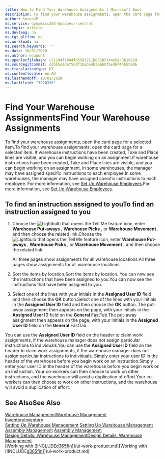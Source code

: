 ```yaml
---
title: How to Find Your Warehouse Assignments | Microsoft Docs
description: To find your warehouse assignments, open the card page for a selected item. If warehouse instructions have been created, Take and Place lines are visible, and you can begin working on an assignment. In some warehouses, the manager may have assigned specific instructions to each employee.
author: SorenGP
ms.service: dynamics365-business-central
ms.topic: article
ms.devlang: na
ms.tgt_pltfrm: na
ms.workload: na
ms.search.keywords: ''
ms.date: 10/01/2020
ms.author: edupont
ms.openlocfilehash: c71184f1894fb5503211b87595744e52c361862d
ms.sourcegitcommit: ddbb5cede750df1baba4b3eab8fbed6744b5b9d6
ms.translationtype: HT
ms.contentlocale: en-AU
ms.lasthandoff: 10/01/2020
ms.locfileid: "3920330"
---
```

# <a name="find-your-warehouse-assignments"></a><span data-ttu-id="a5c4d-105">Find Your Warehouse Assignments</span><span class="sxs-lookup"><span data-stu-id="a5c4d-105">Find Your Warehouse Assignments</span></span>
<span data-ttu-id="a5c4d-106">To find your warehouse assignments, open the card page for a selected item.</span><span class="sxs-lookup"><span data-stu-id="a5c4d-106">To find your warehouse assignments, open the card page for a selected item.</span></span> <span data-ttu-id="a5c4d-107">If warehouse instructions have been created, Take and Place lines are visible, and you can begin working on an assignment.</span><span class="sxs-lookup"><span data-stu-id="a5c4d-107">If warehouse instructions have been created, Take and Place lines are visible, and you can begin working on an assignment.</span></span> <span data-ttu-id="a5c4d-108">In some warehouses, the manager may have assigned specific instructions to each employee.</span><span class="sxs-lookup"><span data-stu-id="a5c4d-108">In some warehouses, the manager may have assigned specific instructions to each employee.</span></span> <span data-ttu-id="a5c4d-109">For more information, see [Set Up Warehouse Employees](warehouse-how-to-set-up-warehouse-employees.md).</span><span class="sxs-lookup"><span data-stu-id="a5c4d-109">For more information, see [Set Up Warehouse Employees](warehouse-how-to-set-up-warehouse-employees.md).</span></span>

## <a name="to-find-an-instruction-assigned-to-you"></a><span data-ttu-id="a5c4d-110">To find an instruction assigned to you</span><span class="sxs-lookup"><span data-stu-id="a5c4d-110">To find an instruction assigned to you</span></span>  
1.  <span data-ttu-id="a5c4d-111">Choose the ![Lightbulb that opens the Tell Me feature](media/ui-search/search_small.png "Tell me what you want to do") icon, enter **Warehouse Put-aways** , **Warehouse Picks** , or **Warehouse Movement** , and then choose the related link.</span><span class="sxs-lookup"><span data-stu-id="a5c4d-111">Choose the ![Lightbulb that opens the Tell Me feature](media/ui-search/search_small.png "Tell me what you want to do") icon, enter **Warehouse Put-aways** , **Warehouse Picks** , or **Warehouse Movement** , and then choose the related link.</span></span>

    <span data-ttu-id="a5c4d-112">All three pages show assignments for all warehouse locations.</span><span class="sxs-lookup"><span data-stu-id="a5c4d-112">All three pages show assignments for all warehouse locations.</span></span>  

2. <span data-ttu-id="a5c4d-113">Sort the items by location.</span><span class="sxs-lookup"><span data-stu-id="a5c4d-113">Sort the items by location.</span></span> <span data-ttu-id="a5c4d-114">You can now see the instructions that have been assigned to you.</span><span class="sxs-lookup"><span data-stu-id="a5c4d-114">You can now see the instructions that have been assigned to you.</span></span>  
3. <span data-ttu-id="a5c4d-115">Select one of the lines with your initials in the **Assigned User ID** field and then choose the **OK** button.</span><span class="sxs-lookup"><span data-stu-id="a5c4d-115">Select one of the lines with your initials in the **Assigned User ID** field and then choose the **OK** button.</span></span> <span data-ttu-id="a5c4d-116">The put-away assignment then appears on the page, with your initials in the **Assigned User ID** field on the **General** FastTab.</span><span class="sxs-lookup"><span data-stu-id="a5c4d-116">The put-away assignment then appears on the page, with your initials in the **Assigned User ID** field on the **General** FastTab.</span></span>  

<span data-ttu-id="a5c4d-117">You can use the **Assigned User ID** field on the header to claim work assignments, if the warehouse manager does not assign particular instructions to individuals.</span><span class="sxs-lookup"><span data-stu-id="a5c4d-117">You can use the **Assigned User ID** field on the header to claim work assignments, if the warehouse manager does not assign particular instructions to individuals.</span></span> <span data-ttu-id="a5c4d-118">Simply enter your user ID in the header of the warehouse before you begin work on an instruction.</span><span class="sxs-lookup"><span data-stu-id="a5c4d-118">Simply enter your user ID in the header of the warehouse before you begin work on an instruction.</span></span> <span data-ttu-id="a5c4d-119">Your co-workers can then choose to work on other instructions, and the warehouse will avoid a duplication of effort.</span><span class="sxs-lookup"><span data-stu-id="a5c4d-119">Your co-workers can then choose to work on other instructions, and the warehouse will avoid a duplication of effort.</span></span>  

## <a name="see-also"></a><span data-ttu-id="a5c4d-120">See Also</span><span class="sxs-lookup"><span data-stu-id="a5c4d-120">See Also</span></span>  
[<span data-ttu-id="a5c4d-121">Warehouse Management</span><span class="sxs-lookup"><span data-stu-id="a5c4d-121">Warehouse Management</span></span>](warehouse-manage-warehouse.md)  
[<span data-ttu-id="a5c4d-122">Inventory</span><span class="sxs-lookup"><span data-stu-id="a5c4d-122">Inventory</span></span>](inventory-manage-inventory.md)  
<span data-ttu-id="a5c4d-123">[Setting Up Warehouse Management](warehouse-setup-warehouse.md)   </span><span class="sxs-lookup"><span data-stu-id="a5c4d-123">[Setting Up Warehouse Management](warehouse-setup-warehouse.md)   </span></span>  
<span data-ttu-id="a5c4d-124">[Assembly Management](assembly-assemble-items.md)  </span><span class="sxs-lookup"><span data-stu-id="a5c4d-124">[Assembly Management](assembly-assemble-items.md)  </span></span>  
[<span data-ttu-id="a5c4d-125">Design Details: Warehouse Management</span><span class="sxs-lookup"><span data-stu-id="a5c4d-125">Design Details: Warehouse Management</span></span>](design-details-warehouse-management.md)  
<span data-ttu-id="a5c4d-126">[Working with [!INCLUDE[d365fin](includes/d365fin_md.md)]](ui-work-product.md)</span><span class="sxs-lookup"><span data-stu-id="a5c4d-126">[Working with [!INCLUDE[d365fin](includes/d365fin_md.md)]](ui-work-product.md)</span></span> 
